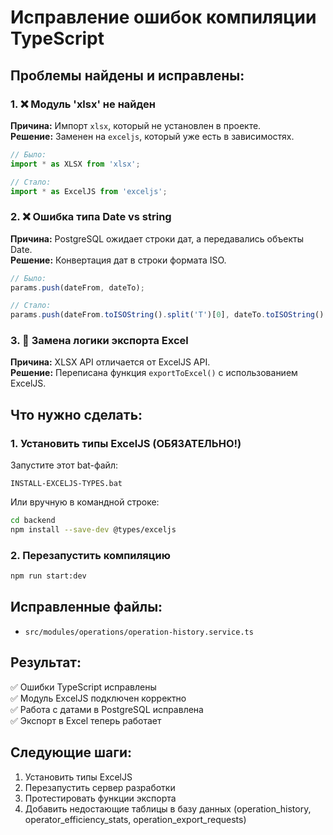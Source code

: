 # Исправление ошибок компиляции TypeScript

## Проблемы найдены и исправлены:

### 1. ❌ Модуль 'xlsx' не найден
**Причина:** Импорт `xlsx`, который не установлен в проекте.  
**Решение:** Заменен на `exceljs`, который уже есть в зависимостях.

```typescript
// Было:
import * as XLSX from 'xlsx';

// Стало:
import * as ExcelJS from 'exceljs';
```

### 2. ❌ Ошибка типа Date vs string
**Причина:** PostgreSQL ожидает строки дат, а передавались объекты Date.  
**Решение:** Конвертация дат в строки формата ISO.

```typescript
// Было:
params.push(dateFrom, dateTo);

// Стало:
params.push(dateFrom.toISOString().split('T')[0], dateTo.toISOString().split('T')[0]);
```

### 3. 🔄 Замена логики экспорта Excel
**Причина:** XLSX API отличается от ExcelJS API.  
**Решение:** Переписана функция `exportToExcel()` с использованием ExcelJS.

## Что нужно сделать:

### 1. Установить типы ExcelJS (ОБЯЗАТЕЛЬНО!)
Запустите этот bat-файл:
```
INSTALL-EXCELJS-TYPES.bat
```

Или вручную в командной строке:
```bash
cd backend
npm install --save-dev @types/exceljs
```

### 2. Перезапустить компиляцию
```bash
npm run start:dev
```

## Исправленные файлы:
- `src/modules/operations/operation-history.service.ts`

## Результат:
✅ Ошибки TypeScript исправлены  
✅ Модуль ExcelJS подключен корректно  
✅ Работа с датами в PostgreSQL исправлена  
✅ Экспорт в Excel теперь работает

## Следующие шаги:
1. Установить типы ExcelJS
2. Перезапустить сервер разработки
3. Протестировать функции экспорта
4. Добавить недостающие таблицы в базу данных (operation_history, operator_efficiency_stats, operation_export_requests)
